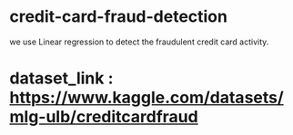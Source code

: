 # credit-card-fraud-detection
we use Linear regression to detect the fraudulent credit card activity.
# dataset_link : https://www.kaggle.com/datasets/mlg-ulb/creditcardfraud 
